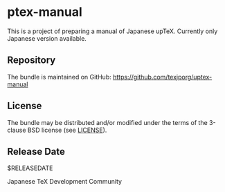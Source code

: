 # ptex-manual

This is a project of preparing a manual of Japanese upTeX.
Currently only Japanese version available.

## Repository

The bundle is maintained on GitHub:
https://github.com/texjporg/uptex-manual

## License

The bundle may be distributed and/or modified under the terms of
the 3-clause BSD license (see [LICENSE](./LICENSE)).

## Release Date

$RELEASEDATE

Japanese TeX Development Community
